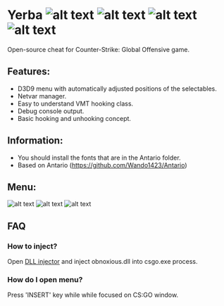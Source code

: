 # Yerba ![alt text](https://i.imgur.com/RHlmKYL.png) ![alt text](https://i.imgur.com/1OKJ96Z.png) ![alt text](https://i.imgur.com/RPz95ve.png) ![alt text](https://i.imgur.com/ZXcfFYJ.png)
Open-source cheat for Counter-Strike: Global Offensive game.

## Features:
* D3D9 menu with automatically adjusted positions of the selectables.
* Netvar manager.
* Easy to understand VMT hooking class.
* Debug console output.
* Basic hooking and unhooking concept.

## Information:
* You should install the fonts that are in the Antario folder.
* Based on Antario (https://github.com/Wando1423/Antario)

## Menu:
![alt text](https://i.imgur.com/dPCQvFG.png)
![alt text](https://i.imgur.com/3lVaWR5.png)
![alt text](https://i.imgur.com/rIgGA5r.png)

## FAQ

### How to inject?
Open [DLL injector](https://en.wikipedia.org/wiki/DLL_injection) and inject obnoxious.dll into csgo.exe process.

### How do I open menu?
Press 'INSERT' key while while focused on CS:GO window.
